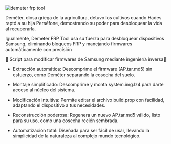 


![demeter frp tool](https://github.com/user-attachments/assets/dde4e737-45e1-4257-aa13-660be511f348)




Deméter, diosa griega de la agricultura, detuvo los cultivos cuando Hades raptó a su hija Perséfone, demostrando su poder para desbloquear la vida al recuperarla.

Igualmente, Demeter FRP Tool usa su fuerza para desbloquear dispositivos Samsung, eliminando bloqueos FRP y manejando firmwares automáticamente con precisión

📱 Script para modificar firmwares de Samsung mediante ingeniería inversa📱

* Extracción automática: Descomprime el firmware (AP.tar.md5) sin esfuerzo, como Deméter separando la cosecha del suelo.
  
* Montaje simplificado: Descomprime y monta system.img.lz4 para darte acceso al núcleo del sistema.
  
* Modificación intuitiva: Permite editar el archivo build.prop con facilidad, adaptando el dispositivo a tus necesidades.
  
* Reconstrucción poderosa: Regenera un nuevo AP.tar.md5 válido, listo para su uso, como una cosecha recién sembrada.

* Automatización total: Diseñada para ser fácil de usar, llevando la simplicidad de la naturaleza al complejo mundo tecnológico.
